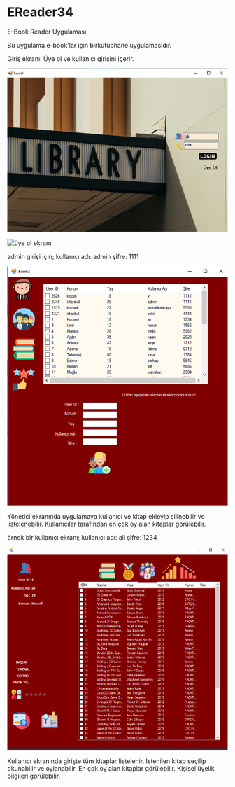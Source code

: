 # EReader34

E-Book Reader Uygulaması

Bu uygulama e-book'lar için birkütüphane uygulamasıdır. 

Giriş ekranı:
Üye ol ve kullanıcı girişini içerir.

![giriş ekranı](giris.PNG)

![üye ol ekranı](üye.PNG)

admin girişi için;
kullanıcı adı: admin
şifre: 1111

![admin ekranı](admin.PNG)

Yönetici ekranında uygulamaya kullanıcı ve kitap ekleyip silinebilir ve listelenebilir. Kullanıcılar tarafından en çok oy alan kitaplar görülebilir.

örnek bir kullanıcı ekranı;
kullanıcı adı: ali
şifre: 1234

![user ekranı](user1.PNG)

Kullanıcı ekranında girişte tüm kitaplar listelenir. İstenilen kitap seçilip okunabilir ve oylanabilir.
En çok oy alan kitaplar görülebilir.
Kişisel üyelik bilgileri görülebilir.
